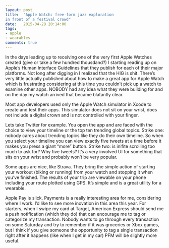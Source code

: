 ```yaml
---
layout: post
title:  "Apple Watch: free-form jazz exploration
in front of a festival crowd"
date:   2015-04-28 20:14:00
tags:
- apple
- wearables
comments: true
---
```


In the days leading up to receiving one of the very first Apple Watches created (give or take a few hundred thousdand?) I starting reading up on Apple’s Human Interface Guidelines that they publish for each of their major platforms. Not long after digging in I realized that the HIG is shit. There’s very little actually published about how to make a great app for Apple Watch which is frustrating considering at this time you couldn’t pick up a watch to examine other apps. NOBODY had any idea what they were building for and on the day my watch arrived that became blatantly clear. 

Most app developers used only the Apple Watch simulator in Xcode to create and test their apps. This simulator does not sit on your wrist, does not include a digital crown and is not controlled with your finger.

Lets take Twitter for example. You open the app and are faced with the choice to view your timeline or the top ten trending global topics. Strike one: nobody cares about trending topics like they do their own timeline. So when you select your timeline you can view exactly five tweets at a time before it makes you press a giant “more” button. Strike two: is inifite scrolling too much to ask for? Why five tweets? It’s a very involved UI for something that sits on your wrist and probably won’t be very popular.

Some apps are nice, like Strava. They bring the simple action of starting your workout (biking or running) from your watch and stopping it when you’ve finished. The results of your trip are viewable on your phone including your route plotted using GPS. It’s simple and is a great utility for a wearable.

Apple Pay is slick. Payments is a really interesting area for me, considering where I work. I’d like to see more inovation in this area this year. For starters, when I swipe my card at Target, American Express should send me a push notification (which they do) that can encourage me to tag or categorize my transaction. Nobody wants to go through every transaction on some Saturday and try to remember if it was groceries or Xbox games, but I think if you give someone the opportunity to tag a single transaction right after it happens (like when I get in my car) PFM will be slightly more useful.
